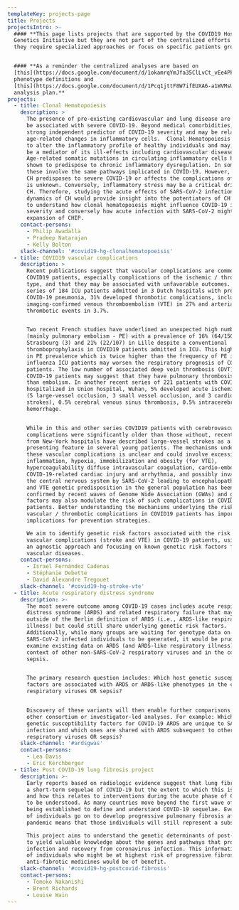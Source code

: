 ```yaml
---
templateKey: projects-page
title: Projects
projectsIntro: >-
  #### **This page lists projects that are supported by the COVID19 Host
  Genetics Initiative but they are not part of the centralized efforts because
  they require specialized approaches or focus on specific patients groups.**


  #### **As a reminder the centralized analyses are based on
  [this](https://docs.google.com/document/d/1okamrqYmJfa35ClLvCt_vEe4PkvrTwggHq7T3jbeyCI/edit?usp=sharing)
  phenotype definitions and
  [this](https://docs.google.com/document/d/1Pcq1jttF8W7ifEUXA6-a1WVMsUyEoAybS6IqvuP-Uv8/edit?ts=5e964dc2#)
  analysis plan.**
projects:
  - title: Clonal Hematopoiesis
    description: >
      The presence of pre-existing cardiovascular and lung disease are known to
      be associated with severe COVID-19. Beyond medical comorbidities, age is a
      strong independent predictor of COVID-19 severity and may be related to
      age-related changes in inflammatory cells.  Clonal Hematopoiesis is known
      to alter the inflammatory profile of healthy individuals and may, in part,
      be a mediator of its ill-effects including cardiovascular disease.
      Age-related somatic mutations in circulating inflammatory cells have been
      shown to predispose to chronic inflammatory dysregulation. In some cases,
      these involve the same pathways implicated in COVID-19. However, whether
      CH predisposes to severe COVID-19 or affects the complications of COVID-19
      is unknown. Conversely, inflammatory stress may be a critical driver of
      CH. Therefore, studying the acute effects of SARS-CoV-2 infection on the
      dynamics of CH would provide insight into the potentiators of CH. We seek
      to understand how clonal hematopoiesis might influence COVID-19 illness
      severity and conversely how acute infection with SARS-CoV-2 might promote
      expansion of CHIP.
    contact-persons:
      - Philip Awadalla
      - Pradeep Natarajan
      - Kelly Bolton
    slack-channel: '#covid19-hg-clonalhematopoeisis'
  - title: COVID19 vascular complications
    description: >
      Recent publications suggest that vascular complications are common in
      COVID19 patients, especially complications of the ischemic / thrombotic
      type, and that they may be associated with unfavorable outcomes. In a
      series of 184 ICU patients admitted in 3 Dutch hospitals with proven
      COVID-19 pneumonia, 31% developed thrombotic complications, including of
      imaging-confirmed venous thromboembolism (VTE) in 27% and arterial
      thrombotic events in 3.7%.


      Two recent French studies have underlined an unexpected high number of VTE
      (mainly pulmonary embolism - PE) with a prevalence of 16% (64/150) in
      Strasbourg (3) and 21% (22/107) in Lille despite a conventional
      thromboprophylaxis in COVID19 patients admitted in ICU. This high increase
      in PE prevalence which is twice higher than the frequency of PE in the
      influenza ICU patients may worsen the respiratory prognosis of COVID-19
      patients. The low number of associated deep vein thrombosis (DVT)in
      COVID-19 patients may suggest that they have pulmonary thrombosis rather
      than embolism. In another recent series of 221 patients with COVID-19
      hospitalized in Union hospital, Wuhan, 5% developed acute ischemic stroke
      (5 large-vessel occlusion, 3 small vessel occlusion, and 3 cardioembolic
      strokes), 0.5% cerebral venous sinus thrombosis, 0.5% intracerebral
      hemorrhage.


      While in this and other series COVID19 patients with cerebrovascular
      complications were significantly older than those without, recent reports
      from New-York hospitals have described large-vessel strokes as a
      presenting feature in several young patients. The mechanisms underlying
      these vascular complications is unclear and could involve excessive
      inflammation, hypoxia, immobilization and obesity (for VTE),
      hypercoagulability diffuse intravascular coagulation, cardio-embolism from
      COVID-19-related cardiac injury and arrhythmia, and possibly invasion of
      the central nervous system by SARS-CoV-2 leading to encephalopathy. Stroke
      and VTE genetic predisposition in the general population has been
      confirmed by recent waves of Genome Wide Association (GWAs) and genetic
      factors may also modulate the risk of such complications in COVID19
      patients. Better understanding the mechanisms underlying the risk of
      vascular / thrombotic complications in COVID19 patients has important
      implications for prevention strategies.

      We aim to identify genetic risk factors associated with the risk of
      vascular complications (stroke and VTE) in COVID-19 patients, using both
      an agnostic approach and focusing on known genetic risk factors for these
      vascular diseases.
    contact-persons:
      - Israel Fernández Cadenas
      - Stéphanie Debette
      - David Alexandre Tregouet
    slack-channel: '#covid19-hg-stroke-vte'
  - title: Acute respiratory distress syndrome
    description: >-
      The most severe outcome among COVID-19 cases includes acute respiratory
      distress syndrome (ARDS) and related respiratory failure that may fall
      outside of the Berlin definition of ARDS (i.e., ARDS-like respiratory
      illness) but could still share underlying genetic risk factors.
      Additionally, while many groups are waiting for genotype data on
      SARS-CoV-2 infected individuals to be generated, it would be prudent to
      examine existing data on ARDS (and ARDS-like respiratory illness) in the
      context of other non-SARS-CoV-2 respiratory viruses and in the context of
      sepsis.


      The primary research question includes: Which host genetic susceptibility
      factors are associated with ARDS or ARDS-like phenotypes in the context of
      respiratory viruses OR sepsis?


      Discovery of these variants will then enable further comparisons with
      other consortium or investigator-led analyses. For example: Which host
      genetic susceptibility factors for COVID-19 ARDS are unique to SARS-CoV-2
      infection and which ones are shared with ARDS subsequent to other
      respiratory viruses OR sepsis?
    slack-channel: '#ardsgwas'
    contact-persons:
      - Lea Davis
      - Eric Kerchberger
  - title: Post COVID-19 lung fibrosis project 
    description: >-
      Early reports based on radiologic evidence suggest that lung fibrosis might be 
      a short-term sequelae of COVID-19 but the extent to which this is progressive over time, 
      and how this relates to interventions during the acute phase of COVID-19 infection are yet
      to be understood. As many countries move beyond the first wave of the pandemic, studies are
      being established to define and understand COVID-19 sequelae. Even if only a small proportion
      of individuals go on to develop progressive pulmonary fibrosis after COVID-19, the scale of the
      pandemic means that those individuals will still represent a substantial patient population.

      This project aims to understand the genetic determinants of post-COVID-19 fibrosis and to use this 
      to yield valuable knowledge about the genes and pathways that promote fibrotic processes during 
      infection and recovery from coronavirus infection. This information could also enable identification
      of individuals who might be at highest risk of progressive fibrosis for whom earlier intervention with 
      anti-fibrotic medicines would be of benefit.
    slack-channel: '#covid19-hg-postcovid-fibrosis'
    contact-persons:
      - Tomoko Nakanishi
      - Brent Richards
      - Louise Wain 	
---
```

